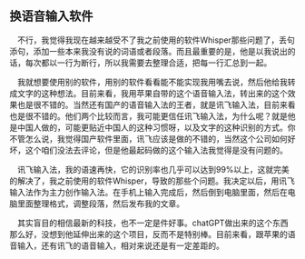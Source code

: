 ## 换语音输入软件

&ensp;&ensp;不行，我觉得我现在越来越受不了我之前使用的软件Whisper那些问题了，丢句添句，添加一些本来我没有说的词语或者段落。而且最重要的是，他是以我说出的话，每次都以一行为断行，所以我需要去整理合适，把每一行汇总到一起。

&ensp;&ensp;我就想要使用别的软件，用别的软件看看能不能实现我用嘴去说，然后他给我转成文字的这种想法。目前来看，我用苹果自带的这个语音输入法，转出来的这个效果也是很不错的。当然还有国产的语音输入法的王者，就是讯飞输入法，目前来看也是很不错的。他们两个比较而言，我可能更信任讯飞输入法，为什么呢？就是他是中国人做的，可能更贴近中国人的这种习惯呀，以及文字的这种识别的方式。你不管怎么说，我觉得国产软件里面，讯飞应该是做的不错的，当然这个公司如何好坏，这个咱们没法去评论，但是他最起码做的这个输入法我觉得是没有问题的。

&ensp;&ensp;讯飞输入法，我的语速再快，它的识别率也几乎可以达到99%以上，这就完美的解决了，我之前使用的软件Whisper，导致的那些个问题。我决定以后，用讯飞输入法作为主力创作输入法。在手机上输入完成后，然后倒到电脑里面，然后在电脑里面整理格式，调整段落，然后发布我的文章。

&ensp;&ensp;其实盲目的相信最新的科技，也不一定是件好事。chatGPT做出来的这个东西那么好，没想到他延伸出来的这个项目，反而不是特别棒。目前来看，跟苹果的语音输入，还有讯飞的语音输入，相对来说还是有一定差距的。


